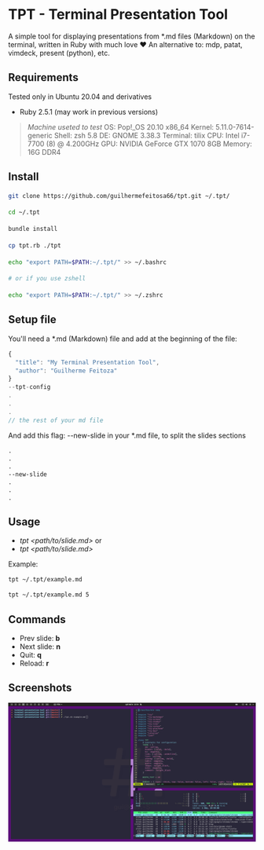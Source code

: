 # TPT - Terminal Presentation Tool

A simple tool for displaying presentations from *.md files (Markdown) on the terminal, written in Ruby with much love ❤️
An alternative to: mdp, patat, vimdeck, present (python), etc.

## Requirements

Tested only in Ubuntu 20.04 and derivatives

- Ruby 2.5.1 (may work in previous versions)

> *Machine useted to test*
> OS: Pop!_OS 20.10 x86_64
> Kernel: 5.11.0-7614-generic
> Shell: zsh 5.8
> DE: GNOME 3.38.3
> Terminal: tilix
> CPU: Intel i7-7700 (8) @ 4.200GHz
> GPU: NVIDIA GeForce GTX 1070 8GB
> Memory: 16G DDR4


## Install

```bash
git clone https://github.com/guilhermefeitosa66/tpt.git ~/.tpt/

cd ~/.tpt

bundle install

cp tpt.rb ./tpt

echo "export PATH=$PATH:~/.tpt/" >> ~/.bashrc

# or if you use zshell

echo "export PATH=$PATH:~/.tpt/" >> ~/.zshrc
```

## Setup file

You'll need a *.md (Markdown) file and add at the beginning of the file:

```javascript
{  
  "title": "My Terminal Presentation Tool",
  "author": "Guilherme Feitoza"
}
--tpt-config
.
.
.
// the rest of your md file
```

And add this flag: --new-slide in your *.md file, to split the slides sections

```
.
.
.
--new-slide
.
.
.
```

## Usage

- *tpt <path/to/slide.md>* or
- *tpt <path/to/slide.md> <start slide number>*

Example:

```bash
tpt ~/.tpt/example.md
```

```bash
tpt ~/.tpt/example.md 5
```



## Commands

- Prev slide: **b**
- Next slide: **n**
- Quit:       **q**
- Reload:     **r**

## Screenshots

![plot](./screenshots/screenshots-animated.gif)
